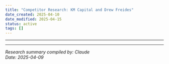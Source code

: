 ```yaml
---
title: "Competitor Research: KM Capital and Drew Freides"
date_created: 2025-04-10
date_modified: 2025-04-15
status: active
tags: []
---
```


---

---


*Research summary compiled by: Claude*  
*Date: 2025-04-09*
